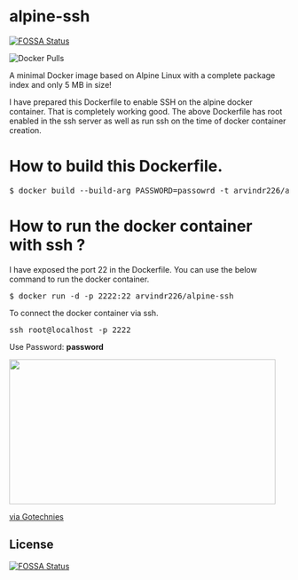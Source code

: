 # alpine-ssh
[![FOSSA Status](https://app.fossa.com/api/projects/git%2Bgithub.com%2Farvindr226%2Falpine-ssh.svg?type=shield)](https://app.fossa.com/projects/git%2Bgithub.com%2Farvindr226%2Falpine-ssh?ref=badge_shield)

<img alt="Docker Pulls" src="https://img.shields.io/docker/pulls/arvindr226/alpine-ssh?style=plastic">

A minimal Docker image based on Alpine Linux with a complete package index and only 5 MB in size!

I have prepared this Dockerfile to enable SSH on the alpine docker container.
That is completely working good. 
The above Dockerfile has root enabled in the ssh server as well as run ssh on the time of docker 
container creation.
# How to build this Dockerfile.
<pre>
$ docker build --build-arg PASSWORD=passowrd -t arvindr226/alpine-ssh -f Dockerfile .
</pre>

# How to run the docker container with ssh ?

I have exposed the port 22 in the Dockerfile. You can use the below command to run the docker container.

<pre>
$ docker run -d -p 2222:22 arvindr226/alpine-ssh
</pre>

To connect the docker container via ssh.

<pre>
ssh root@localhost -p 2222
</pre>
Use Password: <b> password </b>

<img src="https://media.giphy.com/media/3o7buaZCmo40ZzIQ00/giphy.gif" width="480" height="260.9059233449477"><p><a href="https://gotechnies.net">via Gotechnies</a></p>


## License
[![FOSSA Status](https://app.fossa.com/api/projects/git%2Bgithub.com%2Farvindr226%2Falpine-ssh.svg?type=large)](https://app.fossa.com/projects/git%2Bgithub.com%2Farvindr226%2Falpine-ssh?ref=badge_large)
